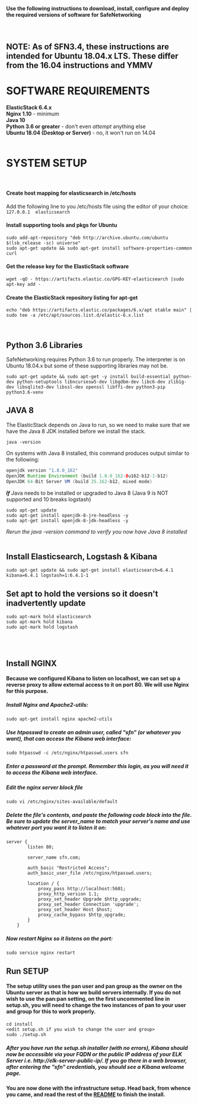 #### Use the following instructions to download, install, configure and deploy the required versions of software for SafeNetworking
<br/>

## NOTE:  As of SFN3.4, these instructions are intended for Ubuntu 18.04.x LTS.  These differ from the 16.04 instructions and YMMV

# SOFTWARE REQUIREMENTS
**ElasticStack 6.4.x**  <br/>
**Nginx 1.10** - minimum<br/>
**Java 10**<br/>
**Python 3.6 or greater** - don't even *attempt* anything else<br/>
**Ubuntu 18.04 (Desktop or Server)** - no, it won't run on 14.04<br/>
<br/>

# SYSTEM SETUP 
</br>

#### Create host mapping for elasticsearch in /etc/hosts
Add the following line to you /etc/hosts file using the editor of your choice: <br/>
```127.0.0.1  elasticsearch```

#### Install supporting tools and pkgs for Ubuntu
```
sudo add-apt-repository "deb http://archive.ubuntu.com/ubuntu $(lsb_release -sc) universe"
sudo apt-get update && sudo apt-get install software-properties-common curl 
```

#### Get the release key for the ElasticStack software
```
wget -qO - https://artifacts.elastic.co/GPG-KEY-elasticsearch |sudo apt-key add -
```

#### Create the ElasticStack repository listing for apt-get
```
echo "deb https://artifacts.elastic.co/packages/6.x/apt stable main" | sudo tee -a /etc/apt/sources.list.d/elastic-6.x.list
```
</br>


## Python 3.6 Libraries
SafeNetworking requires Python 3.6 to run properly. The interpreter is on Ubuntu 18.04.x but some of these supporting libraries may not be.<br/>
```
sudo apt-get update && sudo apt-get -y install build-essential python-dev python-setuptools libncursesw5-dev libgdbm-dev libc6-dev zlib1g-dev libsqlite3-dev libssl-dev openssl libffi-dev python3-pip  python3.6-venv
```

## JAVA 8
The ElasticStack depends on Java to run, so we need to make sure that we have the Java 8 JDK installed before we install the stack.  
```
java -version
```
On systems with Java 8 installed, this command produces output similar to the following:
```java
openjdk version "1.8.0_162"
OpenJDK Runtime Environment (build 1.8.0_162-8u162-b12-1-b12)
OpenJDK 64-Bit Server VM (build 25.162-b12, mixed mode)
```
***If*** Java needs to be installed or upgraded to Java 8 (Java 9 is NOT supported and 10 breaks logstash)
```
sudo apt-get update
sudo apt-get install openjdk-8-jre-headless -y
sudo apt-get install openjdk-8-jdk-headless -y
```
*Rerun the java -version command to verify you now have Java 8 installed*
</br>
</br>

## Install Elasticsearch, Logstash & Kibana
```
sudo apt-get update && sudo apt-get install elasticsearch=6.4.1 kibana=6.4.1 logstash=1:6.4.1-1
```

## Set apt to hold the versions so it doesn't inadvertently update
```
sudo apt-mark hold elasticsearch
sudo apt-mark hold kibana
sudo apt-mark hold logstash
```

</br>
</br>


## Install NGINX
#### Because we configured Kibana to listen on localhost, we can set up a reverse proxy to allow external access to it on port 80. We will use Nginx for this purpose.

##### Install Nginx and Apache2-utils:
```
sudo apt-get install nginx apache2-utils
```
##### Use htpasswd to create an admin user, called "sfn" (or whatever you want), that can access the Kibana web interface:
```
sudo htpasswd -c /etc/nginx/htpasswd.users sfn
```
##### Enter a password at the prompt. Remember this login, as you will need it to access the Kibana web interface.

##### Edit the nginx server block file 
```
sudo vi /etc/nginx/sites-available/default   
```

##### Delete the file's contents, and paste the following code block into the file. Be sure to update the server_name to match your server's name and use whatever port you want it to listen it on:
```
server {
        listen 80;

        server_name sfn.com;

        auth_basic "Restricted Access";
        auth_basic_user_file /etc/nginx/htpasswd.users;

        location / {
            proxy_pass http://localhost:5601;
            proxy_http_version 1.1;
            proxy_set_header Upgrade $http_upgrade;
            proxy_set_header Connection 'upgrade';
            proxy_set_header Host $host;
            proxy_cache_bypass $http_upgrade;        
        }
    }
```
##### Now restart Nginx so it listens on the port:
```
sudo service nginx restart
```

##  Run SETUP
####  The setup utility uses the pan user and pan group as the owner on the Ubuntu server as that is how we build servers internally.  If you do not wish to use the pan:pan setting, on the first uncommented line in setup.sh, you will need to change the two instances of pan to your user and group for this to work properly.
```
cd install
<edit setup.sh if you wish to change the user and group>
sudo ./setup.sh
```

##### After you have run the setup.sh installer (with no errors), Kibana should now be accessible via your FQDN or the public IP address of your ELK Server i.e. http://elk-server-public-ip/. If you go there in a web browser, after entering the "sfn" credentials, you should see a Kibana welcome page.


#### You are now done with the infrastructure setup. Head back, from whence you came, and read the rest of the [README](https://github.com/PaloAltoNetworks/safe-networking) to finish the install.  


